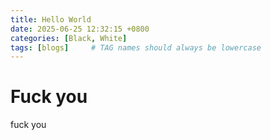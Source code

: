 ```yaml
---
title: Hello World
date: 2025-06-25 12:32:15 +0800
categories: [Black, White]
tags: [blogs]     # TAG names should always be lowercase
---
```



# Fuck you


fuck you
